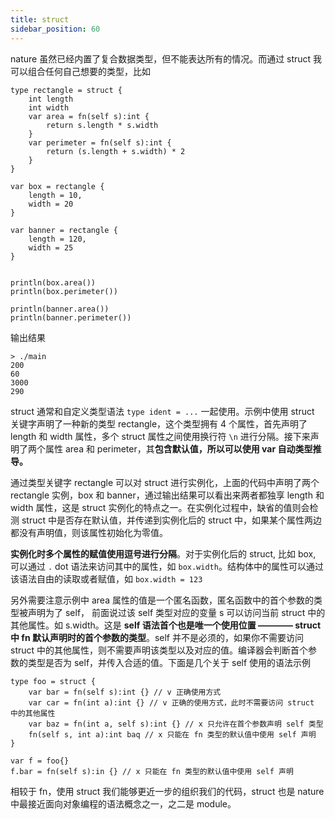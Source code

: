 ```yaml
---
title: struct
sidebar_position: 60
---
```


nature 虽然已经内置了复合数据类型，但不能表达所有的情况。而通过 struct 我可以组合任何自己想要的类型，比如

```nature
type rectangle = struct {
	int length
	int width
	var area = fn(self s):int {
		return s.length * s.width
	}
	var perimeter = fn(self s):int {
		return (s.length + s.width) * 2
	}
}

var box = rectangle {
	length = 10,
	width = 20
}

var banner = rectangle {
	length = 120,
	width = 25
}


println(box.area())
println(box.perimeter())

println(banner.area())
println(banner.perimeter())
```

输出结果

```shell
> ./main
200
60
3000
290
```

struct 通常和自定义类型语法 `type ident = ...` 一起使用。示例中使用 struct 关键字声明了一种新的类型 rectangle，这个类型拥有 4 个属性，首先声明了 length 和 width 属性，多个 struct 属性之间使用换行符 `\n` 进行分隔。接下来声明了两个属性 area 和 perimeter，其**包含默认值，所以可以使用 var 自动类型推导。**

通过类型关键字 rectangle 可以对 struct 进行实例化，上面的代码中声明了两个 rectangle 实例，box 和 banner，通过输出结果可以看出来两者都独享 length 和 width 属性，这是 struct 实例化的特点之一。在实例化过程中，缺省的值则会检测 struct 中是否存在默认值，并传递到实例化后的 struct 中，如果某个属性两边都没有声明值，则该属性初始化为零值。

**实例化时多个属性的赋值使用逗号进行分隔**。对于实例化后的 struct, 比如 box, 可以通过 `.` dot 语法来访问其中的属性，如 `box.width`。结构体中的属性可以通过该语法自由的读取或者赋值，如 `box.width = 123`

另外需要注意示例中 area 属性的值是一个匿名函数，匿名函数中的首个参数的类型被声明为了 self， 前面说过该 self 类型对应的变量 s 可以访问当前 struct 中的其他属性。如 s.width。这是 **self 语法首个也是唯一个使用位置 ———— struct 中 fn 默认声明时的首个参数的类型**。self 并不是必须的，如果你不需要访问 struct 中的其他属性，则不需要声明该类型以及对应的值。编译器会判断首个参数的类型是否为 self，并传入合适的值。下面是几个关于 self 使用的语法示例

```nature
type foo = struct {
	var bar = fn(self s):int {} // v 正确使用方式
	var car = fn(int a):int {} // v 正确的使用方式，此时不需要访问 struct 中的其他属性
	var baz = fn(int a, self s):int {} // x 只允许在首个参数声明 self 类型
	fn(self s, int a):int baq // x 只能在 fn 类型的默认值中使用 self 声明
}

var f = foo{}
f.bar = fn(self s):in {} // x 只能在 fn 类型的默认值中使用 self 声明
```

相较于 fn，使用 struct 我们能够更近一步的组织我们的代码，struct 也是 nature 中最接近面向对象编程的语法概念之一，之二是 module。
